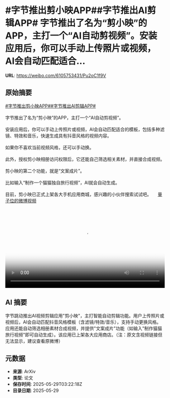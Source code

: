 # #字节推出剪小映APP##字节推出AI剪辑APP# 字节推出了名为“剪小映”的APP，主打一个“AI自动剪视频”。安装应用后，你可以手动上传照片或视频，AI会自动匹配适合...

**URL**: https://weibo.com/6105753431/Pu2oC1f9V

## 原始摘要

<a href="https://m.weibo.cn/search?containerid=231522type%3D1%26t%3D10%26q%3D%23%E5%AD%97%E8%8A%82%E6%8E%A8%E5%87%BA%E5%89%AA%E5%B0%8F%E6%98%A0APP%23&amp;extparam=%23%E5%AD%97%E8%8A%82%E6%8E%A8%E5%87%BA%E5%89%AA%E5%B0%8F%E6%98%A0APP%23" data-hide=""><span class="surl-text">#字节推出剪小映APP#</span></a><a href="https://m.weibo.cn/search?containerid=231522type%3D1%26t%3D10%26q%3D%23%E5%AD%97%E8%8A%82%E6%8E%A8%E5%87%BAAI%E5%89%AA%E8%BE%91APP%23&amp;extparam=%23%E5%AD%97%E8%8A%82%E6%8E%A8%E5%87%BAAI%E5%89%AA%E8%BE%91APP%23" data-hide=""><span class="surl-text">#字节推出AI剪辑APP#</span></a> <br><br>字节推出了名为“剪小映”的APP，主打一个“AI自动剪视频”。<br><br>安装应用后，你可以手动上传照片或视频，AI会自动匹配适合的模板，包括多种滤镜、特效和音乐，快速生成具有抖音风格的视频内容。<br><br>如果你不喜欢当前视频风格，还可以手动换。<br><br>此外，授权剪小映相册访问权限后，它还能自己筛选相关素材，并直接合成视频。<br><br>剪小映的第二个功能，就是“文案成片”。<br><br>比如输入“制作一个猫猫独自旅行视频”，AI就会自动生成。<br><br>目前，剪小映已正式上架各大手机应用商城，感兴趣的小伙伴搜索试试吧。 <a href="https://video.weibo.com/show?fid=1034:5171590229327921" data-hide=""><span class="url-icon"><img style="width: 1rem;height: 1rem" src="https://h5.sinaimg.cn/upload/2015/09/25/3/timeline_card_small_video_default.png" referrerpolicy="no-referrer"></span><span class="surl-text">量子位的微博视频</span></a><br clear="both"><div style="clear: both"></div><video controls="controls" poster="https://tvax2.sinaimg.cn/orj480/006Fd7o3ly1i1w62o7danj30g20zkt9g.jpg" style="width: 100%"><source src="https://f.video.weibocdn.com/o0/vs1Mj9hKlx08oCplbKQE010412007G9m0E010.mp4?label=mp4_720p&amp;template=578x1280.24.0&amp;ori=0&amp;ps=1CwnkDw1GXwCQx&amp;Expires=1748492282&amp;ssig=Norte7%2BuK8&amp;KID=unistore,video"><source src="https://f.video.weibocdn.com/o0/MkzJS0oElx08oCplU1k4010412005ZZT0E010.mp4?label=mp4_hd&amp;template=540x1192.24.0&amp;ori=0&amp;ps=1CwnkDw1GXwCQx&amp;Expires=1748492282&amp;ssig=mSyOQ439TS&amp;KID=unistore,video"><source src="https://f.video.weibocdn.com/o0/xn4uoNkllx08oCplc58I010412003jwY0E010.mp4?label=mp4_ld&amp;template=360x796.24.0&amp;ori=0&amp;ps=1CwnkDw1GXwCQx&amp;Expires=1748492282&amp;ssig=5M9uij%2FIT5&amp;KID=unistore,video"><p>视频无法显示，请前往<a href="https://video.weibo.com/show?fid=1034%3A5171590229327921" target="_blank" rel="noopener noreferrer">微博视频</a>观看。</p></video>

## AI 摘要

字节跳动推出AI视频剪辑应用"剪小映"，主打智能自动剪辑功能。用户上传照片或视频后，AI会自动匹配抖音风格模板（含滤镜/特效/音乐），支持手动更换风格。应用还能自动筛选相册素材合成视频，并提供"文案成片"功能（如输入"制作猫猫旅行视频"即可自动生成）。该应用已上架各大应用商店。（注：原文含视频链接但无法显示，建议查看原微博）

## 元数据

- **来源**: ArXiv
- **类型**: 论文
- **保存时间**: 2025-05-29T03:22:18Z
- **目录日期**: 2025-05-29
